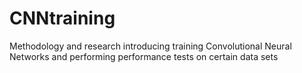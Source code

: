 # CNNtraining
Methodology and research introducing training Convolutional Neural Networks and performing performance tests on certain data sets
